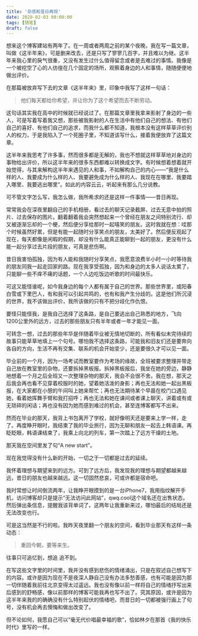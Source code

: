```yaml
---
title: '杂感和昔日再现'
date: 2020-02-03 00:00:00
tags: [随笔]
draft: false
---
```

想来这个博客建站有两年了。在一周或者两周之前的某个夜晚，我在写一篇文章，叫做《这半年来》，可是删来改去，还是只写了寥寥几百字，并且难以为继。这半年来我心里的戾气很重，又没有发生过什么值得留念或者是去难过的事情。我像是一个被挖空了心的人彷徨在几个固定的场所，观察着身边的人和事情，随随便便地做出评价。

在那篇被放弃写下去的文章《这半年来》里，印象中我写了这样一句话：

> 他们每天都给你希望，并让你为了这个希望而去不断劳动。

这句话其实我在高中的时候就已经说过了。在那篇文章里我拿来影射了身边的一些人，可是写着写着我又想，那些被我影射的人在生活中有他们自己的想法、有他们自己的喜好、有他们自己的追求，而我什么都不知道，我根本没有这样草草评价别人的权力，于是我陷入了一个死圈子里，不知道该写什么，接着我便放弃了这篇文章。

这半年来我思考了许多事，然而很多都是无解的，我也不想就这样草草地对身边的事物给出评价，所以这半年来的很多东西都难以转换成文字。有时候想着想着就开始觉得，与其来解构这半年来遇见的人和事，不如解构自己的内心——“我是什么样的人、我要成为什么样的人、我要避免成为什么样的人、我现在在哪里、我要踏入哪里、我要逃出哪里”。如此的内容云云，听起来有那么几分说教。



可不管文字怎么写，我怎么做，我所希求的还是这样一件事情——昔日再现。

常常我会在深夜里翻自己的手机相册，看过去的聊天记录截屏、过去无意中拍的照片、过去保存的图片。翻着翻着我会突然想起来一个曾经在朋友之间特别流行、却又被逐渐忘却的一个梗，然后便分享给那时一起嘻笑的朋友。这时我就在想：哇那个时候虽然好累，但是有能一起随时分享笑点的朋友，太美好了。然后便反观起了现在，每天都像是闲暇的假期，却没有什么能真正能聊到一起的朋友，更没有什么能一起分享过去片段的朋友，可真是悲伤啊。

昔日我害怕孤独，因为有人能和我随时分享笑点，我愿意浪费半小时一小时等待我的朋友同我一起走回家的路。现在我享受孤独，因为和身边的太多人说话太累了，只能聊一些不痒不痛的话题，一个人边吃饭边听歌的时间最快乐。

可这又能怪谁呢，如今我身边的每个人都有属于自己的世界。那些世界里，或阳春白雪或下里巴人，有和我可以引起共鸣的，也有和我产生分歧的。这是他们所沉浸的世界，我不该做出评价，我所该做的只有不把分歧化作仇恨。

要怪只能怪我，是我自己选择了这条路，是自己要逃出自己熟悉的地方，飞向1200公里外的远方，过去的那些朋友只有半年或者一年才能见一面。

可转念一想，过去的那些年华是伴随着毕业被无情地切断的，所有看似未完待续的故事只能草草地填上一个句号。哪怕我不选择这条路，可能我和旧友们还是要奔向各自的方向，生活不再有交集、联系的机会开始变少，还是要很久才可以见一面。

毕业前的一个月，因为一场考试而教室要作为考场的缘故，全班被要求整理并带走自己放在教室里的杂物，还要拆掉黑板报。拆掉黑板报后，我坐在她的旁边，静静地想着一个月之后全班又一次整理杂物的那天，我会不会很不舍。我在想，那天之后我会再也看不见穿着校服时的她，望着她活泼的身影；再也无法和她一起出黑板报，在大家都在小憩的午间叫上她来帮忙；再也无法期待某个早晨在校门口遇见她，看着她挥舞手臂和我打招呼；再也无法和她在课间或者课上聊天，讲着或有或无琐碎的闲话；再也没有因为她而感到难过的机会，甚至连博客都写不出来。

然而在毕业的那天，我背上书包离开了学校，就好像明天还是要来上学一样，走了。再度睁开眼时，我结束了我的毕业旅行，因为无聊和朋友一起去上韩语课。再眨眨眼，韩语课结束了，我乘上向北的列车，第一次踏上了远方干燥的土地。

那天我在空间里发了句“A new start”。

现在我觉得没有什么新的开始，一切之于一切都是过去的延续。

我怀着理想与期望来到的远方。可到了远方后，我发现我的理想与期望都越来越远，昔日的朋友也越来越远。这一切固然悲哀，可或许都是宿命吧。

我时常想让时间倒流两年，让我睁开眼摸到的是一台iPhone7，我用指纹解开手机，访问博客却只是提示“无法访问此网站”，qwq.cool这个域名还在出售状态，然后弹出条信息，提醒我该背单词了。这两年让我重新来过，哪怕最后的结局还是无法改变也行。

可是这当然是不行的啦。我昨天夜里翻一个朋友的空间，看到毕业那天有这样一条动态：

> 重回今朝，要等来生。

往事只可追忆到，想追 追不到。

在写这些文字里的时间里，我并没有感到悲伤的情绪涌出，只是在叙述自己想写下的内容。或许是因为现在不是夜深人静自己没有办法多愁善感，也有可能是因为那一切伴随着我前往北京变得太过遥远。我也没有像以前一样将自己的情绪抒写出来后感到的舒畅感，像以前那样的博客可能我再也写不出了。究其原因，或许是因为这半年来我的的确确没有什么特别起伏的情绪吧，而昔日的一切都被强行画上了句号，没有机会再去懊悔和做出改变了。

但不论如何，我愿自己可以“毫无代价唱最幸福的歌”，恰如林夕在那首《我的快乐时代》里写的一样。